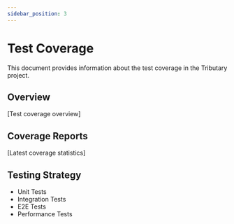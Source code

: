 ```yaml
---
sidebar_position: 3
---
```


# Test Coverage

This document provides information about the test coverage in the Tributary project.

## Overview

[Test coverage overview]

## Coverage Reports

[Latest coverage statistics]

## Testing Strategy

- Unit Tests
- Integration Tests
- E2E Tests
- Performance Tests 